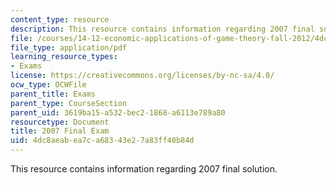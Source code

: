 ```yaml
---
content_type: resource
description: This resource contains information regarding 2007 final solution.
file: /courses/14-12-economic-applications-of-game-theory-fall-2012/4dc8aeabea7ca68343e27a83ff40b84d_MIT14_12F12_Final_07_sol.pdf
file_type: application/pdf
learning_resource_types:
- Exams
license: https://creativecommons.org/licenses/by-nc-sa/4.0/
ocw_type: OCWFile
parent_title: Exams
parent_type: CourseSection
parent_uid: 3619ba15-a532-bec2-1868-a6113e789a80
resourcetype: Document
title: 2007 Final Exam
uid: 4dc8aeab-ea7c-a683-43e2-7a83ff40b84d
---
```

This resource contains information regarding 2007 final solution.